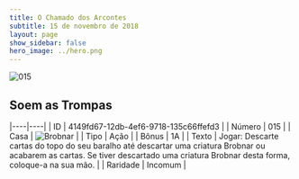```yaml
---
title: O Chamado dos Arcontes
subtitle: 15 de novembro de 2018
layout: page
show_sidebar: false
hero_image: ../hero.png
---
```


![015](https://cdn.keyforgegame.com/media/card_front/pt/341_015_8HXH9WQ5P4V4_pt.png)

## Soem as Trompas

|----|----|
| ID | 4149fd67-12db-4ef6-9718-135c66ffefd3 |
| Número | 015 |
| Casa | ![Brobnar](https://archonarcana.com/images/thumb/e/e0/Brobnar.png/22px-Brobnar.png "Brobnar") |
| Tipo | Ação |
| Bônus | 1A |
| Texto | Jogar: Descarte cartas do topo do seu baralho até descartar uma criatura Brobnar ou acabarem as cartas. Se tiver descartado uma criatura Brobnar desta forma, coloque-a na sua mão. |
| Raridade | Incomum |
